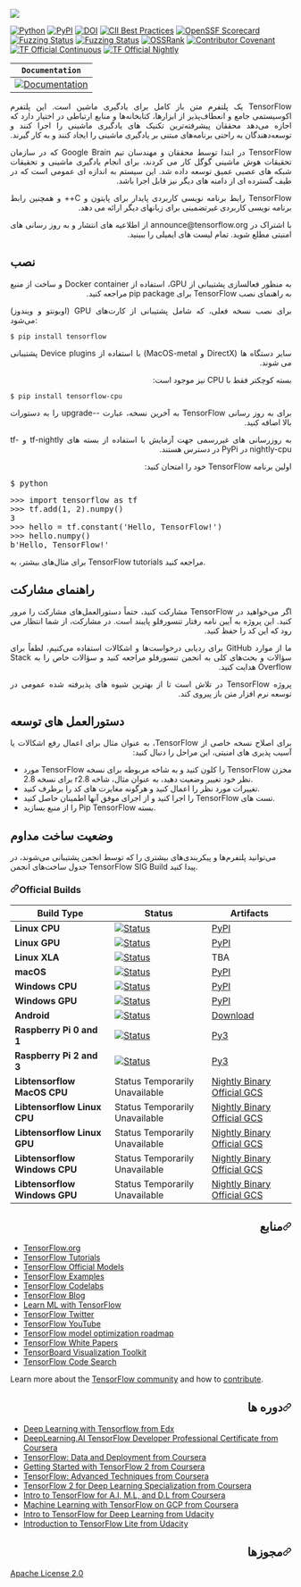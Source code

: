 
  <a target="_blank" rel="noopener noreferrer nofollow" href="https://camo.githubusercontent.com/aeb4f612bd9b40d81c62fcbebd6db44a5d4344b8b962be0138817e18c9c06963/68747470733a2f2f7777772e74656e736f72666c6f772e6f72672f696d616765732f74665f6c6f676f5f686f72697a6f6e74616c2e706e67"><img src="https://camo.githubusercontent.com/aeb4f612bd9b40d81c62fcbebd6db44a5d4344b8b962be0138817e18c9c06963/68747470733a2f2f7777772e74656e736f72666c6f772e6f72672f696d616765732f74665f6c6f676f5f686f72697a6f6e74616c2e706e67" data-canonical-src="https://www.tensorflow.org/images/tf_logo_horizontal.png" style="max-width: 100%;"></a>
</div>
<p dir="auto"><a href="https://badge.fury.io/py/tensorflow" rel="nofollow"><img src="https://camo.githubusercontent.com/ad1579da504a8101da1c0918cf9c060e29165baa9f982c58ac4255dee505f01b/68747470733a2f2f696d672e736869656c64732e696f2f707970692f707976657273696f6e732f74656e736f72666c6f772e737667" alt="Python" data-canonical-src="https://img.shields.io/pypi/pyversions/tensorflow.svg" style="max-width: 100%;"></a>
<a href="https://badge.fury.io/py/tensorflow" rel="nofollow"><img src="https://camo.githubusercontent.com/52c9f14cae5a90816da6b63cc5c6b57c20fbe2788e643cf0ab8160d3cd9a9ecf/68747470733a2f2f62616467652e667572792e696f2f70792f74656e736f72666c6f772e737667" alt="PyPI" data-canonical-src="https://badge.fury.io/py/tensorflow.svg" style="max-width: 100%;"></a>
<a href="https://doi.org/10.5281/zenodo.4724125" rel="nofollow"><img src="https://camo.githubusercontent.com/cbb1b583e9445f1dc96b629d833b9f51c1b32971f0def04f0bf4be181d08bff1/68747470733a2f2f7a656e6f646f2e6f72672f62616467652f444f492f31302e353238312f7a656e6f646f2e343732343132352e737667" alt="DOI" data-canonical-src="https://zenodo.org/badge/DOI/10.5281/zenodo.4724125.svg" style="max-width: 100%;"></a>
<a href="https://bestpractices.coreinfrastructure.org/projects/1486" rel="nofollow"><img src="https://camo.githubusercontent.com/43f5eeef33e143d0ad8e7e836c5bac233be219acf1693404431354e12c9a3618/68747470733a2f2f626573747072616374696365732e636f7265696e6672617374727563747572652e6f72672f70726f6a656374732f313438362f6261646765" alt="CII Best Practices" data-canonical-src="https://bestpractices.coreinfrastructure.org/projects/1486/badge" style="max-width: 100%;"></a>
<a href="https://api.securityscorecards.dev/projects/github.com/tensorflow/tensorflow" rel="nofollow"><img src="https://camo.githubusercontent.com/be0957e38eb16ed29413b4d40570987e9133ccbabc6a2be809c647467b27340a/68747470733a2f2f6170692e736563757269747973636f726563617264732e6465762f70726f6a656374732f6769746875622e636f6d2f74656e736f72666c6f772f74656e736f72666c6f772f6261646765" alt="OpenSSF Scorecard" data-canonical-src="https://api.securityscorecards.dev/projects/github.com/tensorflow/tensorflow/badge" style="max-width: 100%;"></a>
<a href="https://bugs.chromium.org/p/oss-fuzz/issues/list?sort=-opened&amp;can=1&amp;q=proj:tensorflow" rel="nofollow"><img src="https://camo.githubusercontent.com/87d23d7502de97601233a1e2017d39587ffc81b808f8614340274c04d16f107d/68747470733a2f2f6f73732d66757a7a2d6275696c642d6c6f67732e73746f726167652e676f6f676c65617069732e636f6d2f6261646765732f74656e736f72666c6f772e737667" alt="Fuzzing Status" data-canonical-src="https://oss-fuzz-build-logs.storage.googleapis.com/badges/tensorflow.svg" style="max-width: 100%;"></a>
<a href="https://bugs.chromium.org/p/oss-fuzz/issues/list?sort=-opened&amp;can=1&amp;q=proj:tensorflow-py" rel="nofollow"><img src="https://camo.githubusercontent.com/ab252aebb858c0965759c5758e6af089206d4a041755b9d250caf84a00f62441/68747470733a2f2f6f73732d66757a7a2d6275696c642d6c6f67732e73746f726167652e676f6f676c65617069732e636f6d2f6261646765732f74656e736f72666c6f772d70792e737667" alt="Fuzzing Status" data-canonical-src="https://oss-fuzz-build-logs.storage.googleapis.com/badges/tensorflow-py.svg" style="max-width: 100%;"></a>
<a href="https://ossrank.com/p/44" rel="nofollow"><img src="https://camo.githubusercontent.com/37ca905bd91ac0028aaa91f7f1a7d45d3e2b414ba1fed2bd6f667735b351c846/68747470733a2f2f736869656c64732e696f2f656e64706f696e743f75726c3d68747470733a2f2f6f737372616e6b2e636f6d2f736869656c642f3434" alt="OSSRank" data-canonical-src="https://shields.io/endpoint?url=https://ossrank.com/shield/44" style="max-width: 100%;"></a>
<a href="/tensorflow/tensorflow/blob/master/CODE_OF_CONDUCT.md"><img src="https://camo.githubusercontent.com/667129112c77850dbddb0056d583058f4d1e2856592b1bb3c2639d7f7ff60fa1/68747470733a2f2f696d672e736869656c64732e696f2f62616467652f436f6e7472696275746f72253230436f76656e616e742d76312e3425323061646f707465642d6666363962342e737667" alt="Contributor Covenant" data-canonical-src="https://img.shields.io/badge/Contributor%20Covenant-v1.4%20adopted-ff69b4.svg" style="max-width: 100%;"></a>
<a href="https://tensorflow.github.io/build#TF%20Official%20Continuous" rel="nofollow"><img src="https://camo.githubusercontent.com/d8321430c7da4dd7ba6aa9dba4b574b5586b6fd6e24beade0eccf56f84aca8ae/68747470733a2f2f74656e736f72666c6f772e6769746875622e696f2f6275696c642f54462532304f6666696369616c253230436f6e74696e756f75732e737667" alt="TF Official Continuous" data-canonical-src="https://tensorflow.github.io/build/TF%20Official%20Continuous.svg" style="max-width: 100%;"></a>
<a href="https://tensorflow.github.io/build#TF%20Official%20Nightly" rel="nofollow"><img src="https://camo.githubusercontent.com/e16d6df49b4bae8228e8855bf26b4e1d5d21ffd008d8c025e0c0a14e9ba7163e/68747470733a2f2f74656e736f72666c6f772e6769746875622e696f2f6275696c642f54462532304f6666696369616c2532304e696768746c792e737667" alt="TF Official Nightly" data-canonical-src="https://tensorflow.github.io/build/TF%20Official%20Nightly.svg" style="max-width: 100%;"></a></p>
<table>
<thead>
<tr>
<th><strong><code>Documentation</code></strong></th>
</tr>
</thead>
<tbody>
<tr>
<td><a href="https://www.tensorflow.org/api_docs/" rel="nofollow"><img src="https://camo.githubusercontent.com/5fee71a94d467d0fa33c4469ad6e6ef356042a8ca784a0c0eae6a04796b77d38/68747470733a2f2f696d672e736869656c64732e696f2f62616467652f6170692d7265666572656e63652d626c75652e737667" alt="Documentation" data-canonical-src="https://img.shields.io/badge/api-reference-blue.svg" style="max-width: 100%;"></a></td>
</tr>
</tbody>
</table>

<p dir="RTL" style="text-align: justify;"><span dir="LTR">TensorFlow</span> یک پلتفرم متن باز کامل برای یادگیری ماشین است. این پلتفرم اکوسیستمی جامع و انعطاف&zwnj;پذیر از ابزارها، کتابخانه&zwnj;ها و منابع ارتباطی در اختیار دارد که اجازه می&zwnj;دهد محققان پیشرفته&zwnj;ترین تکنیک های یادگیری ماشینی را اجرا کنند و توسعه&zwnj;دهندگان به راحتی برنامه&zwnj;های مبتنی بر یادگیری ماشینی را ایجاد کنند و به کار گیرند.</p>
<p dir="RTL" style="text-align: justify;"><span dir="LTR">TensorFlow</span> در ابتدا توسط محققان و مهندسان تیم&nbsp;<span dir="LTR">Google Brain</span> که در سازمان تحقیقات هوش ماشینی گوگل کار می کردند، برای انجام یادگیری ماشینی و تحقیقات شبکه های عصبی عمیق توسعه داده شد. این سیستم به اندازه ای عمومی است که در طیف گسترده ای از دامنه های دیگر نیز قابل اجرا باشد.</p>
<p dir="RTL" style="text-align: justify;"><span dir="LTR">TensorFlow</span> رابط برنامه نویسی کاربردی پایدار برای پایتون و&nbsp;<span dir="LTR">C</span>++  و همچنین رابط برنامه نویسی کاربردی غیرتضمینی برای زبانهای دیگر ارائه می دهد.</p>
<p dir="RTL" style="text-align: justify;">با اشتراک در&nbsp;<span dir="LTR">announce@tensorflow.org</span> از اطلاعیه های انتشار و به روز رسانی های امنیتی مطلع شوید. تمام لیست های ایمیلی را ببینید.</p>

## نصب
<p dir="RTL" style="text-align: justify;">به منظور فعالسازی پشتیبانی از <span dir="LTR">GPU</span>، استفاده از&nbsp;<span dir="LTR">Docker container</span> و ساخت از منبع به راهنمای نصب&nbsp;<span dir="LTR">TensorFlow</span> برای&nbsp;<span dir="LTR">pip package</span> مراجعه کنید.</p>
<p style="text-align: justify;">برای نصب نسخه فعلی، که شامل پشتیبانی از کارت&zwnj;های&nbsp;<span dir="LTR">GPU</span> (اوبونتو و ویندوز) می&zwnj;شود:</p>
<div class="snippet-clipboard-content notranslate position-relative overflow-auto" data-snippet-clipboard-copy-content="$ pip install tensorflow"><pre class="notranslate"><code>$ pip install tensorflow
</code></pre></div>
<p dir="RTL" style="text-align: justify;">سایر دستگاه ها (<span dir="LTR">DirectX</span> و&nbsp;<span dir="LTR">MacOS-metal</span>) با استفاده از&nbsp;<span dir="LTR">Device plugins</span> پشتیبانی می شوند.</p>
<p dir="RTL" style="text-align: justify;">بسته کوچکتر فقط با&nbsp;<span dir="LTR">CPU</span> نیز موجود است:</p>

<div class="snippet-clipboard-content notranslate position-relative overflow-auto" data-snippet-clipboard-copy-content="$ pip install tensorflow-cpu"><pre class="notranslate"><code>$ pip install tensorflow-cpu
</code></pre></div>
<p dir="RTL" style="text-align: justify;">برای به روز رسانی <span dir="LTR">TensorFlow</span> به آخرین نسخه، عبارت --<span dir="LTR">upgrade</span> را به دستورات بالا اضافه کنید.</p>
<p dir="RTL" style="text-align: justify;">به روزرسانی های غیررسمی جهت آزمایش با استفاده از بسته های&nbsp;<span dir="LTR">tf-nightly</span> و&nbsp;<span dir="LTR">tf-nightly-cpu</span> در&nbsp;<span dir="LTR">PyPi</span> در دسترس هستند.</p>
<p dir="RTL" style="text-align: justify;">اولین برنامه&nbsp;<span dir="LTR">TensorFlow</span> خود را امتحان کنید:</p>

<div class="highlight highlight-source-shell notranslate position-relative overflow-auto" dir="auto" data-snippet-clipboard-copy-content="$ python"><pre>$ python</pre></div>
<div class="highlight highlight-source-python notranslate position-relative overflow-auto" dir="auto" data-snippet-clipboard-copy-content="&gt;&gt;&gt; import tensorflow as tf
&gt;&gt;&gt; tf.add(1, 2).numpy()
3
&gt;&gt;&gt; hello = tf.constant('Hello, TensorFlow!')
&gt;&gt;&gt; hello.numpy()
b'Hello, TensorFlow!'"><pre><span class="pl-c1">&gt;&gt;</span><span class="pl-c1">&gt;</span> <span class="pl-k">import</span> <span class="pl-s1">tensorflow</span> <span class="pl-k">as</span> <span class="pl-s1">tf</span>
<span class="pl-c1">&gt;&gt;</span><span class="pl-c1">&gt;</span> <span class="pl-s1">tf</span>.<span class="pl-en">add</span>(<span class="pl-c1">1</span>, <span class="pl-c1">2</span>).<span class="pl-en">numpy</span>()
<span class="pl-c1">3</span>
<span class="pl-c1">&gt;&gt;</span><span class="pl-c1">&gt;</span> <span class="pl-s1">hello</span> <span class="pl-c1">=</span> <span class="pl-s1">tf</span>.<span class="pl-en">constant</span>(<span class="pl-s">'Hello, TensorFlow!'</span>)
<span class="pl-c1">&gt;&gt;</span><span class="pl-c1">&gt;</span> <span class="pl-s1">hello</span>.<span class="pl-en">numpy</span>()
<span class="pl-s">b'Hello, TensorFlow!'</span></pre></div>

برای مثال‌های بیشتر، به TensorFlow tutorials مراجعه کنید.
## راهنمای مشارکت
<p dir="RTL" style="text-align: justify;">اگر می&zwnj;خواهید در <span dir="LTR">TensorFlow</span> مشارکت کنید، حتماً دستورالعمل&zwnj;های مشارکت را مرور کنید. این پروژه به آیین نامه رفتار تنسورفلو پایبند است. در مشارکت، از شما انتظار می رود که این کد را حفظ کنید.</p>
<p dir="RTL" style="text-align: justify;">ما از موارد&nbsp;<span dir="LTR">GitHub</span> برای ردیابی درخواست&zwnj;ها و اشکالات استفاده می&zwnj;کنیم، لطفاً برای سؤالات و بحث&zwnj;های کلی به انجمن تنسورفلو مراجعه کنید و سؤالات خاص را به&nbsp;<span dir="LTR">Stack Overflow</span> هدایت کنید.</p>
<p dir="RTL" style="text-align: justify;">پروژه&nbsp;<span dir="LTR">TensorFlow</span> در تلاش است تا از بهترین شیوه های پذیرفته شده عمومی در توسعه نرم افزار متن باز پیروی کند.</p>
<div id="gtx-trans" style="position: absolute; left: 260px; top: 166.333px;">
    <div class="gtx-trans-icon"></div>
</div>

## دستورالعمل های توسعه
<p dir="RTL" style="text-align: justify;">برای اصلاح نسخه خاصی از <span dir="LTR">TensorFlow</span>، به عنوان مثال برای اعمال رفع اشکالات یا آسیب پذیری های امنیتی، این مراحل را دنبال کنید:</p>
<ul>
    <li style="text-align: justify;">مخزن&nbsp;<span dir="LTR">TensorFlow</span> را کلون کنید و به شاخه مربوطه برای نسخه&nbsp;<span dir="LTR">TensorFlow</span> مورد نظر خود تغییر وضعیت دهید، به عنوان مثال، شاخه&nbsp;<span dir="LTR">r2.8</span> برای نسخه 2.8.</li>
    <li style="text-align: justify;">تغییرات مورد نظر را اعمال کنید و هرگونه مغایرت های کد را برطرف کنید.</li>
    <li style="text-align: justify;">تست های&nbsp;<span dir="LTR">TensorFlow</span> را اجرا کنید و از اجرای موفق آنها اطمینان حاصل کنید.</li>
    <li style="text-align: justify;">بسته&nbsp;<span dir="LTR">Pip TensorFlow</span> را از منبع بسازید.</li>
</ul>
<div id="gtx-trans" style="position: absolute; left: 231px; top: 150.333px;">
    <div class="gtx-trans-icon"></div>
</div>

## وضعیت ساخت مداوم
می‌توانید پلتفرم‌ها و پیکربندی‌های بیشتری را که توسط انجمن پشتیبانی می‌شوند، در جدول ساخت‌های انجمن TensorFlow SIG Build پیدا کنید.


<h3 tabindex="-1" dir="auto"><a id="user-content-official-builds" class="anchor" aria-hidden="true" href="#official-builds"><svg class="octicon octicon-link" viewBox="0 0 16 16" version="1.1" width="16" height="16" aria-hidden="true"><path d="m7.775 3.275 1.25-1.25a3.5 3.5 0 1 1 4.95 4.95l-2.5 2.5a3.5 3.5 0 0 1-4.95 0 .751.751 0 0 1 .018-1.042.751.751 0 0 1 1.042-.018 1.998 1.998 0 0 0 2.83 0l2.5-2.5a2.002 2.002 0 0 0-2.83-2.83l-1.25 1.25a.751.751 0 0 1-1.042-.018.751.751 0 0 1-.018-1.042Zm-4.69 9.64a1.998 1.998 0 0 0 2.83 0l1.25-1.25a.751.751 0 0 1 1.042.018.751.751 0 0 1 .018 1.042l-1.25 1.25a3.5 3.5 0 1 1-4.95-4.95l2.5-2.5a3.5 3.5 0 0 1 4.95 0 .751.751 0 0 1-.018 1.042.751.751 0 0 1-1.042.018 1.998 1.998 0 0 0-2.83 0l-2.5 2.5a1.998 1.998 0 0 0 0 2.83Z"></path></svg></a>Official Builds</h3>

<table>
<thead>
<tr>
<th>Build Type</th>
<th>Status</th>
<th>Artifacts</th>
</tr>
</thead>
<tbody>
<tr>
<td><strong>Linux CPU</strong></td>
<td><a href="https://storage.googleapis.com/tensorflow-kokoro-build-badges/ubuntu-cc.html" rel="nofollow"><img src="https://camo.githubusercontent.com/a5b9c11b77e5cf19981a343306c94e595dc0039730330bfbbc4c5c1d72844d2a/68747470733a2f2f73746f726167652e676f6f676c65617069732e636f6d2f74656e736f72666c6f772d6b6f6b6f726f2d6275696c642d6261646765732f7562756e74752d63632e737667" alt="Status" data-canonical-src="https://storage.googleapis.com/tensorflow-kokoro-build-badges/ubuntu-cc.svg" style="max-width: 100%;"></a></td>
<td><a href="https://pypi.org/project/tf-nightly/" rel="nofollow">PyPI</a></td>
</tr>
<tr>
<td><strong>Linux GPU</strong></td>
<td><a href="https://storage.googleapis.com/tensorflow-kokoro-build-badges/ubuntu-gpu-py3.html" rel="nofollow"><img src="https://camo.githubusercontent.com/7ad1198903fa13dbf24b9d45233c829fb9f447a529d7b7482b508fe0b5d0f7a1/68747470733a2f2f73746f726167652e676f6f676c65617069732e636f6d2f74656e736f72666c6f772d6b6f6b6f726f2d6275696c642d6261646765732f7562756e74752d6770752d7079332e737667" alt="Status" data-canonical-src="https://storage.googleapis.com/tensorflow-kokoro-build-badges/ubuntu-gpu-py3.svg" style="max-width: 100%;"></a></td>
<td><a href="https://pypi.org/project/tf-nightly-gpu/" rel="nofollow">PyPI</a></td>
</tr>
<tr>
<td><strong>Linux XLA</strong></td>
<td><a href="https://storage.googleapis.com/tensorflow-kokoro-build-badges/ubuntu-xla.html" rel="nofollow"><img src="https://camo.githubusercontent.com/7bf6c6d3ddea0e7a88e1b985b86c5a904a6b4d707c5f3acf1d77a5c296e24b69/68747470733a2f2f73746f726167652e676f6f676c65617069732e636f6d2f74656e736f72666c6f772d6b6f6b6f726f2d6275696c642d6261646765732f7562756e74752d786c612e737667" alt="Status" data-canonical-src="https://storage.googleapis.com/tensorflow-kokoro-build-badges/ubuntu-xla.svg" style="max-width: 100%;"></a></td>
<td>TBA</td>
</tr>
<tr>
<td><strong>macOS</strong></td>
<td><a href="https://storage.googleapis.com/tensorflow-kokoro-build-badges/macos-py2-cc.html" rel="nofollow"><img src="https://camo.githubusercontent.com/6f2a0384d94220d679bf8c59f305f0a0dceec5c54674b95f1712912b05ce21d9/68747470733a2f2f73746f726167652e676f6f676c65617069732e636f6d2f74656e736f72666c6f772d6b6f6b6f726f2d6275696c642d6261646765732f6d61636f732d7079322d63632e737667" alt="Status" data-canonical-src="https://storage.googleapis.com/tensorflow-kokoro-build-badges/macos-py2-cc.svg" style="max-width: 100%;"></a></td>
<td><a href="https://pypi.org/project/tf-nightly/" rel="nofollow">PyPI</a></td>
</tr>
<tr>
<td><strong>Windows CPU</strong></td>
<td><a href="https://storage.googleapis.com/tensorflow-kokoro-build-badges/windows-cpu.html" rel="nofollow"><img src="https://camo.githubusercontent.com/32f681a5a7dd1474cf4897e026810037038bf9c8abcf0737b29fb1fc7f4cbc4d/68747470733a2f2f73746f726167652e676f6f676c65617069732e636f6d2f74656e736f72666c6f772d6b6f6b6f726f2d6275696c642d6261646765732f77696e646f77732d6370752e737667" alt="Status" data-canonical-src="https://storage.googleapis.com/tensorflow-kokoro-build-badges/windows-cpu.svg" style="max-width: 100%;"></a></td>
<td><a href="https://pypi.org/project/tf-nightly/" rel="nofollow">PyPI</a></td>
</tr>
<tr>
<td><strong>Windows GPU</strong></td>
<td><a href="https://storage.googleapis.com/tensorflow-kokoro-build-badges/windows-gpu.html" rel="nofollow"><img src="https://camo.githubusercontent.com/934d605d0642e891e067b434276bb9e60b3a8c6aac17f039eaa18260af208ac4/68747470733a2f2f73746f726167652e676f6f676c65617069732e636f6d2f74656e736f72666c6f772d6b6f6b6f726f2d6275696c642d6261646765732f77696e646f77732d6770752e737667" alt="Status" data-canonical-src="https://storage.googleapis.com/tensorflow-kokoro-build-badges/windows-gpu.svg" style="max-width: 100%;"></a></td>
<td><a href="https://pypi.org/project/tf-nightly-gpu/" rel="nofollow">PyPI</a></td>
</tr>
<tr>
<td><strong>Android</strong></td>
<td><a href="https://storage.googleapis.com/tensorflow-kokoro-build-badges/android.html" rel="nofollow"><img src="https://camo.githubusercontent.com/fb27c00627db2bcd0c40081ed118bc2409ee1f04060e390490a02c4c349c3758/68747470733a2f2f73746f726167652e676f6f676c65617069732e636f6d2f74656e736f72666c6f772d6b6f6b6f726f2d6275696c642d6261646765732f616e64726f69642e737667" alt="Status" data-canonical-src="https://storage.googleapis.com/tensorflow-kokoro-build-badges/android.svg" style="max-width: 100%;"></a></td>
<td><a href="https://bintray.com/google/tensorflow/tensorflow/_latestVersion" rel="nofollow">Download</a></td>
</tr>
<tr>
<td><strong>Raspberry Pi 0 and 1</strong></td>
<td><a href="https://storage.googleapis.com/tensorflow-kokoro-build-badges/rpi01-py3.html" rel="nofollow"><img src="https://camo.githubusercontent.com/a477ec5650d3742c248922a478e2ad6b7feac5e13b951a2f45cf5514df439aad/68747470733a2f2f73746f726167652e676f6f676c65617069732e636f6d2f74656e736f72666c6f772d6b6f6b6f726f2d6275696c642d6261646765732f72706930312d7079332e737667" alt="Status" data-canonical-src="https://storage.googleapis.com/tensorflow-kokoro-build-badges/rpi01-py3.svg" style="max-width: 100%;"></a></td>
<td><a href="https://storage.googleapis.com/tensorflow-nightly/tensorflow-1.10.0-cp34-none-linux_armv6l.whl" rel="nofollow">Py3</a></td>
</tr>
<tr>
<td><strong>Raspberry Pi 2 and 3</strong></td>
<td><a href="https://storage.googleapis.com/tensorflow-kokoro-build-badges/rpi23-py3.html" rel="nofollow"><img src="https://camo.githubusercontent.com/2810c55750b99c67b69ecd3b61c80f5c0e574fec6f0baf4d0ab958a3a0ff926c/68747470733a2f2f73746f726167652e676f6f676c65617069732e636f6d2f74656e736f72666c6f772d6b6f6b6f726f2d6275696c642d6261646765732f72706932332d7079332e737667" alt="Status" data-canonical-src="https://storage.googleapis.com/tensorflow-kokoro-build-badges/rpi23-py3.svg" style="max-width: 100%;"></a></td>
<td><a href="https://storage.googleapis.com/tensorflow-nightly/tensorflow-1.10.0-cp34-none-linux_armv7l.whl" rel="nofollow">Py3</a></td>
</tr>
<tr>
<td><strong>Libtensorflow MacOS CPU</strong></td>
<td>Status Temporarily Unavailable</td>
<td><a href="https://storage.googleapis.com/libtensorflow-nightly/prod/tensorflow/release/macos/latest/macos_cpu_libtensorflow_binaries.tar.gz" rel="nofollow">Nightly Binary</a> <a href="https://storage.googleapis.com/tensorflow/" rel="nofollow">Official GCS</a></td>
</tr>
<tr>
<td><strong>Libtensorflow Linux CPU</strong></td>
<td>Status Temporarily Unavailable</td>
<td><a href="https://storage.googleapis.com/libtensorflow-nightly/prod/tensorflow/release/ubuntu_16/latest/cpu/ubuntu_cpu_libtensorflow_binaries.tar.gz" rel="nofollow">Nightly Binary</a> <a href="https://storage.googleapis.com/tensorflow/" rel="nofollow">Official GCS</a></td>
</tr>
<tr>
<td><strong>Libtensorflow Linux GPU</strong></td>
<td>Status Temporarily Unavailable</td>
<td><a href="https://storage.googleapis.com/libtensorflow-nightly/prod/tensorflow/release/ubuntu_16/latest/gpu/ubuntu_gpu_libtensorflow_binaries.tar.gz" rel="nofollow">Nightly Binary</a> <a href="https://storage.googleapis.com/tensorflow/" rel="nofollow">Official GCS</a></td>
</tr>
<tr>
<td><strong>Libtensorflow Windows CPU</strong></td>
<td>Status Temporarily Unavailable</td>
<td><a href="https://storage.googleapis.com/libtensorflow-nightly/prod/tensorflow/release/windows/latest/cpu/windows_cpu_libtensorflow_binaries.tar.gz" rel="nofollow">Nightly Binary</a> <a href="https://storage.googleapis.com/tensorflow/" rel="nofollow">Official GCS</a></td>
</tr>
<tr>
<td><strong>Libtensorflow Windows GPU</strong></td>
<td>Status Temporarily Unavailable</td>
<td><a href="https://storage.googleapis.com/libtensorflow-nightly/prod/tensorflow/release/windows/latest/gpu/windows_gpu_libtensorflow_binaries.tar.gz" rel="nofollow">Nightly Binary</a> <a href="https://storage.googleapis.com/tensorflow/" rel="nofollow">Official GCS</a></td>
</tr>
</tbody>
</table>
<h2 tabindex="-1" dir="auto"><a id="user-content-resources" class="anchor" aria-hidden="true" href="#resources"><svg class="octicon octicon-link" viewBox="0 0 16 16" version="1.1" width="16" height="16" aria-hidden="true"><path d="m7.775 3.275 1.25-1.25a3.5 3.5 0 1 1 4.95 4.95l-2.5 2.5a3.5 3.5 0 0 1-4.95 0 .751.751 0 0 1 .018-1.042.751.751 0 0 1 1.042-.018 1.998 1.998 0 0 0 2.83 0l2.5-2.5a2.002 2.002 0 0 0-2.83-2.83l-1.25 1.25a.751.751 0 0 1-1.042-.018.751.751 0 0 1-.018-1.042Zm-4.69 9.64a1.998 1.998 0 0 0 2.83 0l1.25-1.25a.751.751 0 0 1 1.042.018.751.751 0 0 1 .018 1.042l-1.25 1.25a3.5 3.5 0 1 1-4.95-4.95l2.5-2.5a3.5 3.5 0 0 1 4.95 0 .751.751 0 0 1-.018 1.042.751.751 0 0 1-1.042.018 1.998 1.998 0 0 0-2.83 0l-2.5 2.5a1.998 1.998 0 0 0 0 2.83Z"></path></svg></a>منابع</h2>
<ul dir="auto">
<li><a href="https://www.tensorflow.org" rel="nofollow">TensorFlow.org</a></li>
<li><a href="https://www.tensorflow.org/tutorials/" rel="nofollow">TensorFlow Tutorials</a></li>
<li><a href="https://github.com/tensorflow/models/tree/master/official">TensorFlow Official Models</a></li>
<li><a href="https://github.com/tensorflow/examples">TensorFlow Examples</a></li>
<li><a href="https://codelabs.developers.google.com/?cat=TensorFlow" rel="nofollow">TensorFlow Codelabs</a></li>
<li><a href="https://blog.tensorflow.org" rel="nofollow">TensorFlow Blog</a></li>
<li><a href="https://www.tensorflow.org/resources/learn-ml" rel="nofollow">Learn ML with TensorFlow</a></li>
<li><a href="https://twitter.com/tensorflow" rel="nofollow">TensorFlow Twitter</a></li>
<li><a href="https://www.youtube.com/channel/UC0rqucBdTuFTjJiefW5t-IQ" rel="nofollow">TensorFlow YouTube</a></li>
<li><a href="https://www.tensorflow.org/model_optimization/guide/roadmap" rel="nofollow">TensorFlow model optimization roadmap</a></li>
<li><a href="https://www.tensorflow.org/about/bib" rel="nofollow">TensorFlow White Papers</a></li>
<li><a href="https://github.com/tensorflow/tensorboard">TensorBoard Visualization Toolkit</a></li>
<li><a href="https://cs.opensource.google/tensorflow/tensorflow" rel="nofollow">TensorFlow Code Search</a></li>
</ul>
<p dir="auto">Learn more about the
<a href="https://www.tensorflow.org/community" rel="nofollow">TensorFlow community</a> and how to
<a href="https://www.tensorflow.org/community/contribute" rel="nofollow">contribute</a>.</p>
<h2 tabindex="-1" dir="auto"><a id="user-content-courses" class="anchor" aria-hidden="true" href="#courses"><svg class="octicon octicon-link" viewBox="0 0 16 16" version="1.1" width="16" height="16" aria-hidden="true"><path d="m7.775 3.275 1.25-1.25a3.5 3.5 0 1 1 4.95 4.95l-2.5 2.5a3.5 3.5 0 0 1-4.95 0 .751.751 0 0 1 .018-1.042.751.751 0 0 1 1.042-.018 1.998 1.998 0 0 0 2.83 0l2.5-2.5a2.002 2.002 0 0 0-2.83-2.83l-1.25 1.25a.751.751 0 0 1-1.042-.018.751.751 0 0 1-.018-1.042Zm-4.69 9.64a1.998 1.998 0 0 0 2.83 0l1.25-1.25a.751.751 0 0 1 1.042.018.751.751 0 0 1 .018 1.042l-1.25 1.25a3.5 3.5 0 1 1-4.95-4.95l2.5-2.5a3.5 3.5 0 0 1 4.95 0 .751.751 0 0 1-.018 1.042.751.751 0 0 1-1.042.018 1.998 1.998 0 0 0-2.83 0l-2.5 2.5a1.998 1.998 0 0 0 0 2.83Z"></path></svg></a>دوره ها</h2>
<ul dir="auto">
<li><a href="https://www.edx.org/course/deep-learning-with-tensorflow" rel="nofollow">Deep Learning with Tensorflow from Edx</a></li>
<li><a href="https://www.coursera.org/specializations/tensorflow-in-practice" rel="nofollow">DeepLearning.AI TensorFlow Developer Professional Certificate from Coursera</a></li>
<li><a href="https://www.coursera.org/specializations/tensorflow-data-and-deployment" rel="nofollow">TensorFlow: Data and Deployment from Coursera</a></li>
<li><a href="https://www.coursera.org/learn/getting-started-with-tensor-flow2" rel="nofollow">Getting Started with TensorFlow 2 from Coursera</a></li>
<li><a href="https://www.coursera.org/specializations/tensorflow-advanced-techniques" rel="nofollow">TensorFlow: Advanced Techniques from Coursera</a></li>
<li><a href="https://www.coursera.org/specializations/tensorflow2-deeplearning" rel="nofollow">TensorFlow 2 for Deep Learning Specialization from Coursera</a></li>
<li><a href="https://www.coursera.org/learn/introduction-tensorflow" rel="nofollow">Intro to TensorFlow for A.I, M.L, and D.L from Coursera</a></li>
<li><a href="https://www.coursera.org/specializations/machine-learning-tensorflow-gcp" rel="nofollow">Machine Learning with TensorFlow on GCP from Coursera</a></li>
<li><a href="https://www.udacity.com/course/intro-to-tensorflow-for-deep-learning--ud187" rel="nofollow">Intro to TensorFlow for Deep Learning from Udacity</a></li>
<li><a href="https://www.udacity.com/course/intro-to-tensorflow-lite--ud190" rel="nofollow">Introduction to TensorFlow Lite from Udacity</a></li>
</ul>
<h2 tabindex="-1" dir="auto"><a id="user-content-license" class="anchor" aria-hidden="true" href="#license"><svg class="octicon octicon-link" viewBox="0 0 16 16" version="1.1" width="16" height="16" aria-hidden="true"><path d="m7.775 3.275 1.25-1.25a3.5 3.5 0 1 1 4.95 4.95l-2.5 2.5a3.5 3.5 0 0 1-4.95 0 .751.751 0 0 1 .018-1.042.751.751 0 0 1 1.042-.018 1.998 1.998 0 0 0 2.83 0l2.5-2.5a2.002 2.002 0 0 0-2.83-2.83l-1.25 1.25a.751.751 0 0 1-1.042-.018.751.751 0 0 1-.018-1.042Zm-4.69 9.64a1.998 1.998 0 0 0 2.83 0l1.25-1.25a.751.751 0 0 1 1.042.018.751.751 0 0 1 .018 1.042l-1.25 1.25a3.5 3.5 0 1 1-4.95-4.95l2.5-2.5a3.5 3.5 0 0 1 4.95 0 .751.751 0 0 1-.018 1.042.751.751 0 0 1-1.042.018 1.998 1.998 0 0 0-2.83 0l-2.5 2.5a1.998 1.998 0 0 0 0 2.83Z"></path></svg></a>مجوزها</h2>
<p dir="auto"><a href="/tensorflow/tensorflow/blob/master/LICENSE">Apache License 2.0</a></p>



